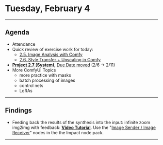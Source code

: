 # Tuesday, February 4

---

## Agenda

* Attendance
* Quick review of exercise work for today:
	* [2.5. Image Analysis with Comfy](https://github.com/golanlevin/gen-ai/blob/main/assignments/assignment_2.md#25-image-analysis-with-comfy)
	* [2.6. Style Transfer + Upscaling in Comfy](https://github.com/golanlevin/gen-ai/blob/main/assignments/assignment_2.md#26-style-transfer--upscaling-in-comfy) 
* [**Project 2.7 (System)**](https://github.com/golanlevin/gen-ai/blob/main/assignments/assignment_2.md#27-a-generative-system-in-comfy-6-hours-due-211), [Due Date moved](https://github.com/golanlevin/gen-ai/blob/main/syllabus/schedule-new.png) (2/6 → 2/11)
* More ComfyUI Topics
   * more practice with masks
   * batch processing of images
   * control nets
   * LoRAs

---

## Findings

* Feeding back the results of the synthesis into the input: infinite zoom img2img with feedback: [**Video Tutorial**](https://www.youtube.com/watch?v=mITVOnG9Tlg).  Use the "[Image Sender / Image Receiver](https://www.runcomfy.com/comfyui-nodes/ComfyUI-Impact-Pack/ImageSender)" nodes in the the Impact node pack. 

---
